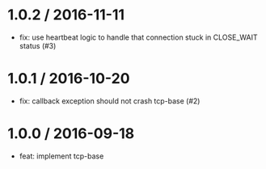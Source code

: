 
1.0.2 / 2016-11-11
==================

  * fix: use heartbeat logic to handle that connection stuck in CLOSE_WAIT status (#3)

1.0.1 / 2016-10-20
==================

  * fix: callback exception should not crash tcp-base (#2)

1.0.0 / 2016-09-18
==================

  * feat: implement tcp-base
